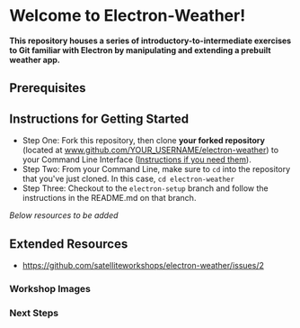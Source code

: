 # Welcome to Electron-Weather!
**This repository houses a series of introductory-to-intermediate exercises to Git familiar with Electron by manipulating and extending a prebuilt weather app.**

## Prerequisites

## Instructions for Getting Started

- Step One: Fork this repository, then clone **your forked repository** (located at www.github.com/YOUR_USERNAME/electron-weather) to your Command Line Interface ([Instructions if you need them](https://youtu.be/GBRIxmKRPGA?t=16s)).
- Step Two: From your Command Line, make sure to `cd` into the repository that you've just cloned. In this case, `cd electron-weather`
- Step Three: Checkout to the `electron-setup` branch and follow the instructions in the README.md on that branch.


_Below resources to be added_
## Extended Resources
- https://github.com/satelliteworkshops/electron-weather/issues/2

### Workshop Images

### Next Steps

